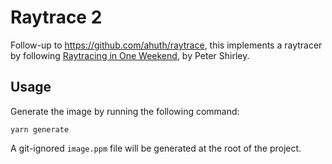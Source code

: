 # Raytrace 2

Follow-up to https://github.com/ahuth/raytrace, this implements a raytracer by following [Raytracing in One Weekend](https://raytracing.github.io/books/RayTracingInOneWeekend.html), by Peter Shirley.

## Usage

Generate the image by running the following command:

```
yarn generate
```

A git-ignored `image.ppm` file will be generated at the root of the project.
